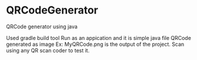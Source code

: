 # QRCodeGenerator
QRCode generator using java 

Used gradle build tool
Run as an appication and it is simple java file 
QRCode generated as image 
Ex: MyQRCode.png is the output of the project. Scan using any QR scan coder to test it.
